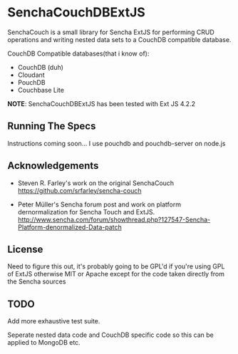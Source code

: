 SenchaCouchDBExtJS
===========

SenchaCouch is a small library for Sencha ExtJS for performing CRUD operations and writing nested data sets to
a CouchDB compatible database.

CouchDB Compatible databases(that i know of):

- CouchDB (duh)
- Cloudant
- PouchDB
- Couchbase Lite

**NOTE**: SenchaCouchDBExtJS has been tested with Ext JS 4.2.2

Running The Specs
-----------------
Instructions coming soon...
I use pouchdb and pouchdb-server on node.js

Acknowledgements
----------------
- Steven R. Farley's work on the original SenchaCouch https://github.com/srfarley/sencha-couch

- Peter Müller's Sencha forum post and work on platform dernormalization for Sencha Touch and ExtJS.
  http://www.sencha.com/forum/showthread.php?127547-Sencha-Platform-denormalized-Data-patch

License
-------

Need to figure this out, it's probably going to be GPL'd if you're using GPL of ExtJS otherwise MIT or Apache except
for the code taken directly from the Sencha sources

TODO
----

Add more exhaustive test suite.

Seperate nested data code and CouchDB specific code so this can be applied to MongoDB etc.
